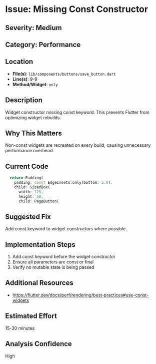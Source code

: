 # Issue: Missing Const Constructor

## Severity: Medium

## Category: Performance

## Location
- **File(s)**: `lib/components/buttons/save_button.dart`
- **Line(s)**: 9-9
- **Method/Widget**: `only`

## Description
Widget constructor missing const keyword. This prevents Flutter from optimizing widget rebuilds.

## Why This Matters
Non-const widgets are recreated on every build, causing unnecessary performance overhead.

## Current Code
```dart
  return Padding(
    padding: const EdgeInsets.only(bottom: 5.0),
    child: SizedBox(
      width: 125,
      height: 50,
      child: PageButton(
```

## Suggested Fix
Add const keyword to widget constructors where possible.

## Implementation Steps
1. Add const keyword before the widget constructor
2. Ensure all parameters are const or final
3. Verify no mutable state is being passed

## Additional Resources
- https://flutter.dev/docs/perf/rendering/best-practices#use-const-widgets

## Estimated Effort
15-30 minutes

## Analysis Confidence
High
